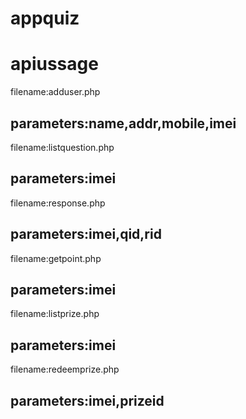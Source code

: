 appquiz
=======

apiussage
=========

filename:adduser.php

parameters:name,addr,mobile,imei
---------------------
filename:listquestion.php

parameters:imei
----------------------
filename:response.php

parameters:imei,qid,rid
----------------------
filename:getpoint.php

parameters:imei
---------------------
filename:listprize.php

parameters:imei
-----------------------
filename:redeemprize.php

parameters:imei,prizeid
-----------------------
